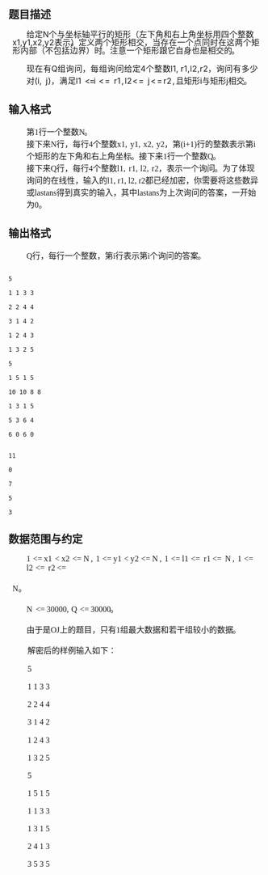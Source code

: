## 题目描述

<div style="margin: 0cm 3.5pt 0pt 5.8pt; text-indent: 21pt; line-height: 102%">
 <span style="font-size: medium"><span style="line-height: 102%; letter-spacing: 0.2pt">给</span><span style="line-height: 102%">定</span><span style="line-height: 102%">N</span><span style="line-height: 102%; letter-spacing: 0.2pt">个与坐标轴平行的矩</span><span style="line-height: 102%; letter-spacing: 0.15pt">形</span><span style="line-height: 102%">（<span style="letter-spacing: 0.2pt">左下角和右上角坐标用四个整</span>数</span><span style="line-height: 102%">x1,<span style="letter-spacing: 0.4pt">y</span>1,x2,<span style="letter-spacing: 0.4pt">y</span>2</span><span style="line-height: 102%; letter-spacing: 0.2pt">表</span><span style="line-height: 102%">示<span style="letter-spacing: -6.2pt">）</span>。</span><span style="line-height: 102%">定</span><span style="line-height: 102%; letter-spacing: 0.25pt">义两个矩形相</span><span style="line-height: 102%; letter-spacing: -0.1pt">交</span><span style="line-height: 102%; letter-spacing: 0.3pt">，</span><span style="line-height: 102%; letter-spacing: 0.25pt">当存在一个点同时在这两个矩形内</span><span style="line-height: 102%; letter-spacing: 0.2pt">部</span><span style="line-height: 102%">（<span style="letter-spacing: 0.25pt">不包括边</span>界<span style="letter-spacing: 0.2pt">）</span><span style="letter-spacing: -0.95pt">时</span>。</span><span style="line-height: 102%; letter-spacing: 0.25pt">注意一个矩形</span><span style="line-height: 102%">跟</span><span style="line-height: 102%">它自身也是相交<span style="letter-spacing: -0.95pt">的</span>。</span></span>
</div>
<div style="margin: 0.55pt 0cm 0pt 26.8pt" align="left">
 <span style="font-size: medium"><span style="letter-spacing: 0.45pt">现在</span>有Q<span style="letter-spacing: 0.45pt">组询</span><span style="letter-spacing: -0.1pt">问</span><span style="letter-spacing: 0.45pt">，每组询问给</span>定4<span style="letter-spacing: 0.45pt">个整</span>数<span style="letter-spacing: 0.2pt">l</span>1, <span style="letter-spacing: 0.35pt">r1,<span style="letter-spacing: 0.2pt">l</span>2,<span style="letter-spacing: 0.3pt">r</span><span style="letter-spacing: -0.1pt">2</span></span><span style="letter-spacing: 0.45pt">，询问有多少</span>对(i, <span style="letter-spacing: -0.95pt"> <span style="letter-spacing: 0.6pt">j</span><span style="letter-spacing: -0.1pt">)</span></span><span style="letter-spacing: 0.45pt">，满</span>足<span style="letter-spacing: 0.2pt">l</span>1 <span style="letter-spacing: -1.3pt"> <=</span></span><span style="font-size: medium">i<span style="letter-spacing: 1pt"> <=<span style="letter-spacing: 1.45pt"> <span style="letter-spacing: 0.35pt">r</span>1,</span><span style="letter-spacing: 0.2pt">l</span>2<=<span style="letter-spacing: 1.45pt"> j<=<span style="letter-spacing: 0.35pt">r</span>2,</span></span>且矩形i与矩形j相<span style="letter-spacing: -0.95pt">交。</span></span>
</div>

## 输入格式

<p class="MsoNormal" align="left" style="margin: 0cm 0cm 0pt 26.8pt; text-align: left; mso-layout-grid-align: none"><font size="3"><span style="font-family: 宋体; mso-bidi-font-size: 10.5pt; mso-ascii-font-family: SimSun; mso-hansi-font-family: SimSun; mso-bidi-font-family: SimSun; mso-font-kerning: 0pt">第</span><span lang="EN-US" style="mso-bidi-font-size: 10.5pt; mso-font-kerning: 0pt"><font face="Times New Roman">1</font></span><span style="font-family: 宋体; mso-bidi-font-size: 10.5pt; mso-ascii-font-family: SimSun; mso-hansi-font-family: SimSun; mso-bidi-font-family: SimSun; mso-font-kerning: 0pt">行一个整数</span><span lang="EN-US" style="letter-spacing: -0.95pt; mso-bidi-font-size: 10.5pt; mso-font-kerning: 0pt; mso-font-width: 103%"><font face="Times New Roman">N</font></span><span style="font-family: 宋体; mso-bidi-font-size: 10.5pt; mso-ascii-font-family: SimSun; mso-hansi-font-family: SimSun; mso-bidi-font-family: SimSun; mso-font-kerning: 0pt">。</span><span lang="EN-US" style="font-family: SimSun; mso-bidi-font-size: 10.5pt; mso-bidi-font-family: SimSun; mso-font-kerning: 0pt"><o:p></o:p></span></font></p>
<p class="MsoNormal" align="left" style="margin: 0.1pt 0cm 0pt 26.8pt; text-align: left; mso-layout-grid-align: none"><font size="3"><span style="font-family: 宋体; mso-bidi-font-size: 10.5pt; mso-ascii-font-family: SimSun; mso-hansi-font-family: SimSun; mso-bidi-font-family: SimSun; mso-font-kerning: 0pt">接下来</span><span lang="EN-US" style="mso-bidi-font-size: 10.5pt; mso-font-kerning: 0pt"><font face="Times New Roman">N</font></span><span style="font-family: 宋体; letter-spacing: -0.1pt; mso-bidi-font-size: 10.5pt; mso-ascii-font-family: SimSun; mso-hansi-font-family: SimSun; mso-bidi-font-family: SimSun; mso-font-kerning: 0pt">行</span><span style="font-family: 宋体; letter-spacing: 0.1pt; mso-bidi-font-size: 10.5pt; mso-ascii-font-family: SimSun; mso-hansi-font-family: SimSun; mso-bidi-font-family: SimSun; mso-font-kerning: 0pt">，</span><span style="font-family: 宋体; mso-bidi-font-size: 10.5pt; mso-ascii-font-family: SimSun; mso-hansi-font-family: SimSun; mso-bidi-font-family: SimSun; mso-font-kerning: 0pt">每行</span><span lang="EN-US" style="mso-bidi-font-size: 10.5pt; mso-font-kerning: 0pt"><font face="Times New Roman">4</font></span><span style="font-family: 宋体; mso-bidi-font-size: 10.5pt; mso-ascii-font-family: SimSun; mso-hansi-font-family: SimSun; mso-bidi-font-family: SimSun; mso-font-kerning: 0pt">个整数</span><span lang="EN-US" style="mso-bidi-font-size: 10.5pt; mso-font-kerning: 0pt"><font face="Times New Roman">x1,<span style="letter-spacing: 1.65pt"> </span>y1,<span style="letter-spacing: 1.35pt"> </span>x2,<span style="letter-spacing: 1.4pt"> </span><span style="mso-font-width: 102%">y<span style="letter-spacing: -0.1pt">2</span></span></font></span><span style="font-family: 宋体; letter-spacing: 0.1pt; mso-bidi-font-size: 10.5pt; mso-ascii-font-family: SimSun; mso-hansi-font-family: SimSun; mso-bidi-font-family: SimSun; mso-font-kerning: 0pt">，</span><span style="font-family: 宋体; mso-bidi-font-size: 10.5pt; mso-ascii-font-family: SimSun; mso-hansi-font-family: SimSun; mso-bidi-font-family: SimSun; mso-font-kerning: 0pt">第</span><span lang="EN-US" style="mso-bidi-font-size: 10.5pt; mso-font-kerning: 0pt; mso-font-width: 116%"><font face="Times New Roman">(i+1<span style="letter-spacing: 0.05pt">)</span></font></span><span style="font-family: 宋体; mso-bidi-font-size: 10.5pt; mso-ascii-font-family: SimSun; mso-hansi-font-family: SimSun; mso-bidi-font-family: SimSun; mso-font-kerning: 0pt">行的整数表示第</span><span lang="EN-US" style="mso-bidi-font-size: 10.5pt; mso-font-kerning: 0pt"><font face="Times New Roman">i</font></span><span style="font-family: 宋体; mso-bidi-font-size: 10.5pt; mso-ascii-font-family: SimSun; mso-hansi-font-family: SimSun; mso-bidi-font-family: SimSun; mso-font-kerning: 0pt">个矩形的左下角和右上</span></font><font size="3"><span style="font-family: 宋体; mso-bidi-font-size: 10.5pt; mso-ascii-font-family: SimSun; mso-hansi-font-family: SimSun; mso-bidi-font-family: SimSun; mso-font-kerning: 0pt">角坐<span style="letter-spacing: -0.95pt">标</span>。</span></font><font size="3"><span style="font-family: 宋体; mso-bidi-font-size: 10.5pt; mso-ascii-font-family: SimSun; mso-hansi-font-family: SimSun; mso-bidi-font-family: SimSun; mso-font-kerning: 0pt">接下来</span><span lang="EN-US" style="mso-bidi-font-size: 10.5pt; mso-font-kerning: 0pt"><font face="Times New Roman">1</font></span><span style="font-family: 宋体; mso-bidi-font-size: 10.5pt; mso-ascii-font-family: SimSun; mso-hansi-font-family: SimSun; mso-bidi-font-family: SimSun; mso-font-kerning: 0pt">行一个整数</span><span lang="EN-US" style="letter-spacing: -0.95pt; mso-bidi-font-size: 10.5pt; mso-font-kerning: 0pt; mso-font-width: 107%"><font face="Times New Roman">Q</font></span><span style="font-family: 宋体; mso-bidi-font-size: 10.5pt; mso-ascii-font-family: SimSun; mso-hansi-font-family: SimSun; mso-bidi-font-family: SimSun; mso-font-kerning: 0pt">。</span><span lang="EN-US" style="font-family: SimSun; mso-bidi-font-size: 10.5pt; mso-bidi-font-family: SimSun; mso-font-kerning: 0pt"><o:p></o:p></span></font></p>
<p class="MsoNormal" align="left" style="margin: 0.1pt 0cm 0pt 26.8pt; text-align: left; mso-layout-grid-align: none"><font size="3"><span style="font-family: 宋体; mso-bidi-font-size: 10.5pt; mso-ascii-font-family: SimSun; mso-hansi-font-family: SimSun; mso-bidi-font-family: SimSun; mso-font-kerning: 0pt">接下来</span><span lang="EN-US" style="mso-bidi-font-size: 10.5pt; mso-font-kerning: 0pt"><font face="Times New Roman">Q</font></span><span style="font-family: 宋体; letter-spacing: -0.1pt; mso-bidi-font-size: 10.5pt; mso-ascii-font-family: SimSun; mso-hansi-font-family: SimSun; mso-bidi-font-family: SimSun; mso-font-kerning: 0pt">行</span><span style="font-family: 宋体; letter-spacing: 0.1pt; mso-bidi-font-size: 10.5pt; mso-ascii-font-family: SimSun; mso-hansi-font-family: SimSun; mso-bidi-font-family: SimSun; mso-font-kerning: 0pt">，</span><span style="font-family: 宋体; mso-bidi-font-size: 10.5pt; mso-ascii-font-family: SimSun; mso-hansi-font-family: SimSun; mso-bidi-font-family: SimSun; mso-font-kerning: 0pt">每行</span><span lang="EN-US" style="mso-bidi-font-size: 10.5pt; mso-font-kerning: 0pt"><font face="Times New Roman">4</font></span><span style="font-family: 宋体; mso-bidi-font-size: 10.5pt; mso-ascii-font-family: SimSun; mso-hansi-font-family: SimSun; mso-bidi-font-family: SimSun; mso-font-kerning: 0pt">个整数</span><span lang="EN-US" style="letter-spacing: 0.2pt; mso-bidi-font-size: 10.5pt; mso-font-kerning: 0pt"><font face="Times New Roman">l</font></span><span lang="EN-US" style="mso-bidi-font-size: 10.5pt; mso-font-kerning: 0pt"><font face="Times New Roman">1,<span style="letter-spacing: 1.85pt"> </span><span style="letter-spacing: 0.35pt; mso-font-width: 112%">r</span><span style="mso-font-width: 112%">1,<span style="letter-spacing: 0.65pt"> </span></span><span style="letter-spacing: 0.2pt">l</span>2,<span style="letter-spacing: 1.35pt"> </span><span style="letter-spacing: 0.3pt; mso-font-width: 135%">r</span><span style="letter-spacing: -0.1pt">2</span></font></span><span style="font-family: 宋体; letter-spacing: 0.1pt; mso-bidi-font-size: 10.5pt; mso-ascii-font-family: SimSun; mso-hansi-font-family: SimSun; mso-bidi-font-family: SimSun; mso-font-kerning: 0pt">，</span><span style="font-family: 宋体; mso-bidi-font-size: 10.5pt; mso-ascii-font-family: SimSun; mso-hansi-font-family: SimSun; mso-bidi-font-family: SimSun; mso-font-kerning: 0pt">表示一个询<span style="letter-spacing: -0.95pt">问</span>。为了体现询问的在线性，输入</span></font><font size="3"><span style="font-family: 宋体; mso-bidi-font-size: 10.5pt; mso-ascii-font-family: SimSun; mso-hansi-font-family: SimSun; mso-bidi-font-family: SimSun; mso-font-kerning: 0pt">的</span><span lang="EN-US" style="font-family: SimSun; mso-bidi-font-size: 10.5pt; mso-bidi-font-family: SimSun; mso-font-kerning: 0pt">l1, r1, l2, r2</span><span style="font-family: 宋体; mso-bidi-font-size: 10.5pt; mso-ascii-font-family: SimSun; mso-hansi-font-family: SimSun; mso-bidi-font-family: SimSun; mso-font-kerning: 0pt">都已经加密，你需要将这些数异或</span><span lang="EN-US" style="font-family: SimSun; mso-bidi-font-size: 10.5pt; mso-bidi-font-family: SimSun; mso-font-kerning: 0pt">lastans</span><span style="font-family: 宋体; mso-bidi-font-size: 10.5pt; mso-ascii-font-family: SimSun; mso-hansi-font-family: SimSun; mso-bidi-font-family: SimSun; mso-font-kerning: 0pt">得到真实的输入，其中</span><span lang="EN-US" style="font-family: SimSun; mso-bidi-font-size: 10.5pt; mso-bidi-font-family: SimSun; mso-font-kerning: 0pt">lastans</span><span style="font-family: 宋体; mso-bidi-font-size: 10.5pt; mso-ascii-font-family: SimSun; mso-hansi-font-family: SimSun; mso-bidi-font-family: SimSun; mso-font-kerning: 0pt">为上次询问的答案，一开始为</span><span lang="EN-US" style="font-family: SimSun; mso-bidi-font-size: 10.5pt; mso-bidi-font-family: SimSun; mso-font-kerning: 0pt">0</span><span style="font-family: 宋体; mso-bidi-font-size: 10.5pt; mso-ascii-font-family: SimSun; mso-hansi-font-family: SimSun; mso-bidi-font-family: SimSun; mso-font-kerning: 0pt">。</span></font><span lang="EN-US" style="font-family: SimSun; mso-bidi-font-size: 10.5pt; mso-bidi-font-family: SimSun; mso-font-kerning: 0pt"><o:p></o:p></span></p>
<p></p>

## 输出格式

<p class="MsoNormal" align="left" style="margin: 0cm 0cm 0pt 26.8pt; text-align: left; mso-layout-grid-align: none"><font size="3"><span lang="EN-US" style="mso-bidi-font-size: 10.5pt; mso-font-kerning: 0pt; mso-font-width: 107%"><font face="Times New Roman">Q</font></span><span style="font-family: 宋体; letter-spacing: -0.1pt; mso-bidi-font-size: 10.5pt; mso-ascii-font-family: SimSun; mso-hansi-font-family: SimSun; mso-bidi-font-family: SimSun; mso-font-kerning: 0pt">行</span><span style="font-family: 宋体; letter-spacing: 0.1pt; mso-bidi-font-size: 10.5pt; mso-ascii-font-family: SimSun; mso-hansi-font-family: SimSun; mso-bidi-font-family: SimSun; mso-font-kerning: 0pt">，</span><span style="font-family: 宋体; mso-bidi-font-size: 10.5pt; mso-ascii-font-family: SimSun; mso-hansi-font-family: SimSun; mso-bidi-font-family: SimSun; mso-font-kerning: 0pt">每行一个整<span style="letter-spacing: -0.1pt">数</span><span style="letter-spacing: 0.1pt">，</span>第</span><span lang="EN-US" style="mso-bidi-font-size: 10.5pt; mso-font-kerning: 0pt"><font face="Times New Roman">i</font></span><span style="font-family: 宋体; mso-bidi-font-size: 10.5pt; mso-ascii-font-family: SimSun; mso-hansi-font-family: SimSun; mso-bidi-font-family: SimSun; mso-font-kerning: 0pt">行表示第</span><span lang="EN-US" style="mso-bidi-font-size: 10.5pt; mso-font-kerning: 0pt"><font face="Times New Roman">i</font></span><span style="font-family: 宋体; mso-bidi-font-size: 10.5pt; mso-ascii-font-family: SimSun; mso-hansi-font-family: SimSun; mso-bidi-font-family: SimSun; mso-font-kerning: 0pt">个询问的答<span style="letter-spacing: -0.95pt">案</span>。</span></font><span lang="EN-US" style="font-family: SimSun; mso-bidi-font-size: 10.5pt; mso-bidi-font-family: SimSun; mso-font-kerning: 0pt"><o:p></o:p></span></p>

```input1
5
1 1 3 3
2 2 4 4
3 1 4 2
1 2 4 3
1 3 2 5
5
1 5 1 5
10 10 8 8
1 3 1 5
5 3 6 4
6 0 6 0
```
```output1
11
0
7
5
3
```
## 数据范围与约定

<p class="MsoNormal" align="left" style="margin: 1.05pt 0cm 0pt 26.8pt; text-align: left; mso-layout-grid-align: none"><span lang="EN-US" style="mso-bidi-font-size: 10.5pt; mso-font-kerning: 0pt"><font size="3"><font face="Times New Roman">1<span style="letter-spacing: 0.7pt"> </span><span style="mso-font-width: 138%"><=<span style="letter-spacing: -0.3pt"> </span></span>x1<span style="letter-spacing: 1.45pt"> </span><span style="mso-font-width: 138%"><<span style="letter-spacing: -0.3pt"> </span></span>x2<span style="letter-spacing: 1.45pt"> </span><span style="mso-font-width: 138%"><=<span style="letter-spacing: -0.3pt"> </span></span>N<span style="letter-spacing: -0.6pt"> </span>,<span style="letter-spacing: 1.4pt"> </span>1<span style="letter-spacing: 0.7pt"> </span><span style="mso-font-width: 138%"><=<span style="letter-spacing: -0.3pt"> </span></span><span style="letter-spacing: 0.4pt">y</span>1<span style="letter-spacing: 0.6pt"> </span><span style="mso-font-width: 138%"><<span style="letter-spacing: -0.3pt"> </span></span><span style="letter-spacing: 0.4pt">y</span>2<span style="letter-spacing: 0.6pt"> </span><span style="mso-font-width: 138%"><=<span style="letter-spacing: -0.3pt"> </span></span>N<span style="letter-spacing: -0.65pt"> </span>,<span style="letter-spacing: 1.4pt"> </span>1<span style="letter-spacing: 0.7pt"> </span><span style="mso-font-width: 138%"><=<span style="letter-spacing: -0.3pt"> </span></span><span style="letter-spacing: 0.2pt">l</span>1<span style="letter-spacing: 0.9pt"> </span><span style="mso-font-width: 120%"><=<span style="letter-spacing: 2.3pt"> </span><span style="letter-spacing: 0.35pt">r</span>1<span style="letter-spacing: -0.4pt"> </span><=<span style="letter-spacing: 2.3pt"> </span></span>N<span style="letter-spacing: -0.6pt"> </span>,<span style="letter-spacing: 1.4pt"> </span>1<span style="letter-spacing: 0.7pt"> </span><span style="mso-font-width: 138%"><=<span style="letter-spacing: -0.3pt"> </span></span><span style="letter-spacing: 0.2pt">l</span>2<span style="letter-spacing: 0.9pt"> </span><span style="mso-font-width: 120%"><=<span style="letter-spacing: 2.3pt"> </span><span style="letter-spacing: 0.35pt">r</span>2<span style="letter-spacing: -0.4pt"> </span></span><span style="mso-font-width: 138%"><=</span><o:p></o:p></font></font></span></p>
<br>
<p class="MsoNormal" align="left" style="margin: 0.1pt 0cm 0pt 5.8pt; text-align: left; mso-layout-grid-align: none"><font size="3"><span lang="EN-US" style="letter-spacing: 0.2pt; mso-bidi-font-size: 10.5pt; mso-font-kerning: 0pt; mso-font-width: 111%"><font face="Times New Roman">N</font></span><span style="font-family: 宋体; mso-bidi-font-size: 10.5pt; mso-ascii-font-family: SimSun; mso-hansi-font-family: SimSun; mso-bidi-font-family: SimSun; mso-font-kerning: 0pt">。</span><span lang="EN-US" style="font-family: SimSun; mso-bidi-font-size: 10.5pt; mso-bidi-font-family: SimSun; mso-font-kerning: 0pt"><o:p></o:p></span></font></p>
<br>
<p class="MsoNormal" align="left" style="margin: 0.1pt 0cm 0pt 26.8pt; text-align: left; mso-layout-grid-align: none"><font size="3"><span lang="EN-US" style="mso-bidi-font-size: 10.5pt; mso-font-kerning: 0pt"><font face="Times New Roman">N<span style="letter-spacing: 2.25pt"> </span><span style="mso-font-width: 138%"><=<span style="letter-spacing: -0.7pt"> </span></span>30000,<span style="letter-spacing: 0.9pt"> </span>Q<span style="letter-spacing: 1pt"> </span><span style="mso-font-width: 138%"><=<span style="letter-spacing: -0.7pt"> </span></span>3000<span style="letter-spacing: -0.95pt">0</span></font></span><span style="font-family: 宋体; mso-bidi-font-size: 10.5pt; mso-ascii-font-family: SimSun; mso-hansi-font-family: SimSun; mso-bidi-font-family: SimSun; mso-font-kerning: 0pt">。</span><span lang="EN-US" style="font-family: SimSun; mso-bidi-font-size: 10.5pt; mso-bidi-font-family: SimSun; mso-font-kerning: 0pt"><o:p></o:p></span></font></p>
<br>
<p class="MsoNormal" align="left" style="margin: 0.1pt 0cm 0pt 26.8pt; text-align: left; mso-layout-grid-align: none"><font size="3"><span style="font-family: 宋体; mso-bidi-font-size: 10.5pt; mso-ascii-font-family: SimSun; mso-hansi-font-family: SimSun; mso-bidi-font-family: SimSun; mso-font-kerning: 0pt">由于是</span><span lang="EN-US" style="mso-bidi-font-size: 10.5pt; mso-font-kerning: 0pt; mso-font-width: 116%"><font face="Times New Roman">OJ</font></span><span style="font-family: 宋体; mso-bidi-font-size: 10.5pt; mso-ascii-font-family: SimSun; mso-hansi-font-family: SimSun; mso-bidi-font-family: SimSun; mso-font-kerning: 0pt">上的题<span style="letter-spacing: -0.1pt">目</span><span style="letter-spacing: 0.1pt">，</span>只有</span><span lang="EN-US" style="mso-bidi-font-size: 10.5pt; mso-font-kerning: 0pt"><font face="Times New Roman">1</font></span><span style="font-family: 宋体; mso-bidi-font-size: 10.5pt; mso-ascii-font-family: SimSun; mso-hansi-font-family: SimSun; mso-bidi-font-family: SimSun; mso-font-kerning: 0pt">组最大数据和若干组较小的数<span style="letter-spacing: -0.95pt">据</span>。</span></font><span lang="EN-US" style="font-family: SimSun; mso-bidi-font-size: 10.5pt; mso-bidi-font-family: SimSun; mso-font-kerning: 0pt"><o:p></o:p></span></p>
<br>
<p class="MsoNormal" align="left" style="margin: 0.1pt 0cm 0pt 28.25pt; text-align: left; mso-layout-grid-align: none; mso-para-margin-top: .1pt; mso-para-margin-right: 0cm; mso-para-margin-bottom: .0001pt; mso-para-margin-left: 2.69gd"><font size="3"><span style="font-family: 宋体; mso-bidi-font-size: 10.5pt; mso-ascii-font-family: SimSun; mso-hansi-font-family: SimSun; mso-bidi-font-family: SimSun; mso-font-kerning: 0pt">解密后的样例输入如下：</span><span lang="EN-US" style="font-family: SimSun; mso-bidi-font-size: 10.5pt; mso-bidi-font-family: SimSun; mso-font-kerning: 0pt"><o:p></o:p></span></font></p>
<br>
<p class="MsoNormal" align="left" style="margin: 0.1pt 0cm 0pt 28.25pt; text-align: left; mso-layout-grid-align: none; mso-para-margin-top: .1pt; mso-para-margin-right: 0cm; mso-para-margin-bottom: .0001pt; mso-para-margin-left: 2.69gd"><span lang="EN-US" style="font-family: SimSun; mso-bidi-font-size: 10.5pt; mso-bidi-font-family: SimSun; mso-font-kerning: 0pt"><font size="3">5<o:p></o:p></font></span></p>
<br>
<p class="MsoNormal" align="left" style="margin: 0.1pt 0cm 0pt 28.25pt; text-align: left; mso-layout-grid-align: none; mso-para-margin-top: .1pt; mso-para-margin-right: 0cm; mso-para-margin-bottom: .0001pt; mso-para-margin-left: 2.69gd"><span lang="EN-US" style="font-family: SimSun; mso-bidi-font-size: 10.5pt; mso-bidi-font-family: SimSun; mso-font-kerning: 0pt"><font size="3">1 1 3 3<o:p></o:p></font></span></p>
<br>
<p class="MsoNormal" align="left" style="margin: 0.1pt 0cm 0pt 28.25pt; text-align: left; mso-layout-grid-align: none; mso-para-margin-top: .1pt; mso-para-margin-right: 0cm; mso-para-margin-bottom: .0001pt; mso-para-margin-left: 2.69gd"><span lang="EN-US" style="font-family: SimSun; mso-bidi-font-size: 10.5pt; mso-bidi-font-family: SimSun; mso-font-kerning: 0pt"><font size="3">2 2 4 4<o:p></o:p></font></span></p>
<br>
<p class="MsoNormal" align="left" style="margin: 0.1pt 0cm 0pt 28.25pt; text-align: left; mso-layout-grid-align: none; mso-para-margin-top: .1pt; mso-para-margin-right: 0cm; mso-para-margin-bottom: .0001pt; mso-para-margin-left: 2.69gd"><span lang="EN-US" style="font-family: SimSun; mso-bidi-font-size: 10.5pt; mso-bidi-font-family: SimSun; mso-font-kerning: 0pt"><font size="3">3 1 4 2<o:p></o:p></font></span></p>
<br>
<p class="MsoNormal" align="left" style="margin: 0.1pt 0cm 0pt 28.25pt; text-align: left; mso-layout-grid-align: none; mso-para-margin-top: .1pt; mso-para-margin-right: 0cm; mso-para-margin-bottom: .0001pt; mso-para-margin-left: 2.69gd"><span lang="EN-US" style="font-family: SimSun; mso-bidi-font-size: 10.5pt; mso-bidi-font-family: SimSun; mso-font-kerning: 0pt"><font size="3">1 2 4 3<o:p></o:p></font></span></p>
<br>
<p class="MsoNormal" align="left" style="margin: 0.1pt 0cm 0pt 28.25pt; text-align: left; mso-layout-grid-align: none; mso-para-margin-top: .1pt; mso-para-margin-right: 0cm; mso-para-margin-bottom: .0001pt; mso-para-margin-left: 2.69gd"><span lang="EN-US" style="font-family: SimSun; mso-bidi-font-size: 10.5pt; mso-bidi-font-family: SimSun; mso-font-kerning: 0pt"><font size="3">1 3 2 5<o:p></o:p></font></span></p>
<br>
<p class="MsoNormal" align="left" style="margin: 0.1pt 0cm 0pt 28.25pt; text-align: left; mso-layout-grid-align: none; mso-para-margin-top: .1pt; mso-para-margin-right: 0cm; mso-para-margin-bottom: .0001pt; mso-para-margin-left: 2.69gd"><span lang="EN-US" style="font-family: SimSun; mso-bidi-font-size: 10.5pt; mso-bidi-font-family: SimSun; mso-font-kerning: 0pt"><font size="3">5<o:p></o:p></font></span></p>
<br>
<p class="MsoNormal" align="left" style="margin: 0.1pt 0cm 0pt 28.25pt; text-align: left; mso-layout-grid-align: none; mso-para-margin-top: .1pt; mso-para-margin-right: 0cm; mso-para-margin-bottom: .0001pt; mso-para-margin-left: 2.69gd"><span lang="EN-US" style="font-family: SimSun; mso-bidi-font-size: 10.5pt; mso-bidi-font-family: SimSun; mso-font-kerning: 0pt"><font size="3">1 5 1 5<o:p></o:p></font></span></p>
<br>
<p class="MsoNormal" align="left" style="margin: 0.1pt 0cm 0pt 28.25pt; text-align: left; mso-layout-grid-align: none; mso-para-margin-top: .1pt; mso-para-margin-right: 0cm; mso-para-margin-bottom: .0001pt; mso-para-margin-left: 2.69gd"><span lang="EN-US" style="font-family: SimSun; mso-bidi-font-size: 10.5pt; mso-bidi-font-family: SimSun; mso-font-kerning: 0pt"><font size="3">1 1 3 3<o:p></o:p></font></span></p>
<br>
<p class="MsoNormal" align="left" style="margin: 0.1pt 0cm 0pt 28.25pt; text-align: left; mso-layout-grid-align: none; mso-para-margin-top: .1pt; mso-para-margin-right: 0cm; mso-para-margin-bottom: .0001pt; mso-para-margin-left: 2.69gd"><span lang="EN-US" style="font-family: SimSun; mso-bidi-font-size: 10.5pt; mso-bidi-font-family: SimSun; mso-font-kerning: 0pt"><font size="3">1 3 1 5<o:p></o:p></font></span></p>
<br>
<p class="MsoNormal" align="left" style="margin: 0.1pt 0cm 0pt 28.25pt; text-align: left; mso-layout-grid-align: none; mso-para-margin-top: .1pt; mso-para-margin-right: 0cm; mso-para-margin-bottom: .0001pt; mso-para-margin-left: 2.69gd"><span lang="EN-US" style="font-family: SimSun; mso-bidi-font-size: 10.5pt; mso-bidi-font-family: SimSun; mso-font-kerning: 0pt"><font size="3">2 4 1 3<o:p></o:p></font></span></p>
<br>
<p class="MsoNormal" align="left" style="margin: 0.1pt 0cm 0pt 28.25pt; text-align: left; mso-layout-grid-align: none; mso-para-margin-top: .1pt; mso-para-margin-right: 0cm; mso-para-margin-bottom: .0001pt; mso-para-margin-left: 2.69gd"><span lang="EN-US" style="font-family: SimSun; mso-bidi-font-size: 10.5pt; mso-bidi-font-family: SimSun; mso-font-kerning: 0pt"><font size="3">3 5 3 5<o:p></o:p></font></span></p>
<br>
<p></p>

